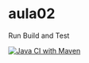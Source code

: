# aula02

Run Build and Test

[![Java CI with Maven](https://github.com/Dandavi/aula02/actions/workflows/maven.yml/badge.svg)](https://github.com/Dandavi/aula02/actions/workflows/maven.yml)
